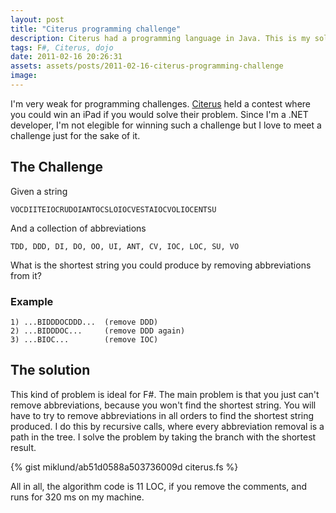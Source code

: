 ```yaml
---
layout: post
title: "Citerus programming challenge"
description: Citerus had a programming language in Java. This is my solution for their problem completed in F#.
tags: F#, Citerus, dojo
date: 2011-02-16 20:26:31
assets: assets/posts/2011-02-16-citerus-programming-challenge
image: 
---
```


I'm very weak for programming challenges. [Citerus](http://www.citerus.se/jfokus) held a contest where you could win an iPad if you would solve their problem. Since I'm a .NET developer, I'm not elegible for winning such a challenge but I love to meet a challenge just for the sake of it.

## The Challenge

Given a string

```
VOCDIITEIOCRUDOIANTOCSLOIOCVESTAIOCVOLIOCENTSU
```

And a collection of abbreviations

```
TDD, DDD, DI, DO, OO, UI, ANT, CV, IOC, LOC, SU, VO
```

What is the shortest string you could produce by removing abbreviations from it?

### Example

```
1) ...BIDDDOCDDD...  (remove DDD)
2) ...BIDDDOC...     (remove DDD again) 
3) ...BIOC...        (remove IOC)
```

## The solution

This kind of problem is ideal for F#.  The main problem is that you just can't remove abbreviations, because you won't find the shortest string. You will have to try to remove abbreviations in all orders to find the shortest string produced. I do this by recursive calls, where every abbreviation removal is a path in the tree. I solve the problem by taking the branch with the shortest result.

{% gist miklund/ab51d0588a503736009d citerus.fs %}

All in all, the algorithm code is 11 LOC, if you remove the comments, and runs for 320 ms on my machine.
